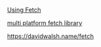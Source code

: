 

[Using Fetch](https://developer.mozilla.org/en-US/docs/Web/API/Fetch_API/Using_Fetch#Browser_compatibility)

[multi platform fetch library ](https://github.com/github/fetch)


https://davidwalsh.name/fetch